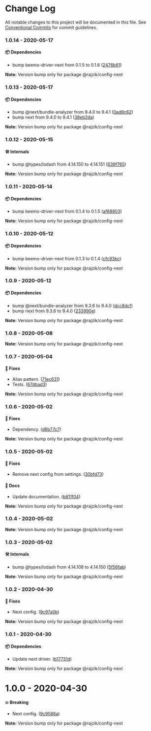 # Change Log

All notable changes to this project will be documented in this file.
See [Conventional Commits](https://conventionalcommits.org) for commit guidelines.

### 1.0.14 - 2020-05-17

#### 📦 Dependencies

- bump beemo-driver-next from 0.1.5 to 0.1.6 ([2476b61](https://github.com/rajzik/lumos/commit/2476b61))

**Note:** Version bump only for package @rajzik/config-next





### 1.0.13 - 2020-05-17

#### 📦 Dependencies

- bump @next/bundle-analyzer from 9.4.0 to 9.4.1 ([0ad8c62](https://github.com/rajzik/lumos/commit/0ad8c62))
- bump next from 9.4.0 to 9.4.1 ([38eb2da](https://github.com/rajzik/lumos/commit/38eb2da))

**Note:** Version bump only for package @rajzik/config-next





### 1.0.12 - 2020-05-15

#### 🛠 Internals

- bump @types/lodash from 4.14.150 to 4.14.151 ([639f765](https://github.com/rajzik/lumos/commit/639f765))

**Note:** Version bump only for package @rajzik/config-next





### 1.0.11 - 2020-05-14

#### 📦 Dependencies

- bump beemo-driver-next from 0.1.4 to 0.1.5 ([af88803](https://github.com/rajzik/lumos/commit/af88803))

**Note:** Version bump only for package @rajzik/config-next





### 1.0.10 - 2020-05-12

#### 📦 Dependencies

- bump beemo-driver-next from 0.1.3 to 0.1.4 ([cfc93bc](https://github.com/rajzik/lumos/commit/cfc93bc))

**Note:** Version bump only for package @rajzik/config-next





### 1.0.9 - 2020-05-12

#### 📦 Dependencies

- bump @next/bundle-analyzer from 9.3.6 to 9.4.0 ([dcc8dcf](https://github.com/rajzik/lumos/commit/dcc8dcf))
- bump next from 9.3.6 to 9.4.0 ([233990e](https://github.com/rajzik/lumos/commit/233990e))

**Note:** Version bump only for package @rajzik/config-next





### 1.0.8 - 2020-05-08

**Note:** Version bump only for package @rajzik/config-next





### 1.0.7 - 2020-05-04

#### 🐞 Fixes

- Alias pattern. ([71ec631](https://github.com/rajzik/lumos/commit/71ec631))
- Tests. ([67dbad3](https://github.com/rajzik/lumos/commit/67dbad3))

**Note:** Version bump only for package @rajzik/config-next





### 1.0.6 - 2020-05-02

#### 🐞 Fixes

- Dependency. ([d6b77c7](https://github.com/rajzik/lumos/commit/d6b77c7))

**Note:** Version bump only for package @rajzik/config-next





### 1.0.5 - 2020-05-02

#### 🐞 Fixes

- Remove next config from settings. ([30bfd73](https://github.com/rajzik/lumos/commit/30bfd73))

#### 📘 Docs

- Update documentation. ([b811f04](https://github.com/rajzik/lumos/commit/b811f04))

**Note:** Version bump only for package @rajzik/config-next





### 1.0.4 - 2020-05-02

**Note:** Version bump only for package @rajzik/config-next





### 1.0.3 - 2020-05-02

#### 🛠 Internals

- bump @types/lodash from 4.14.108 to 4.14.150 ([5f56fab](https://github.com/rajzik/lumos/commit/5f56fab))

**Note:** Version bump only for package @rajzik/config-next





### 1.0.2 - 2020-04-30

#### 🐞 Fixes

- Next config. ([9c97a0b](https://github.com/rajzik/lumos/commit/9c97a0b))

**Note:** Version bump only for package @rajzik/config-next





### 1.0.1 - 2020-04-30

#### 📦 Dependencies

- Update next driver. ([b17731d](https://github.com/rajzik/lumos/commit/b17731d))

**Note:** Version bump only for package @rajzik/config-next





# 1.0.0 - 2020-04-30

#### 💥 Breaking

- Next config. ([9c9588a](https://github.com/rajzik/lumos/commit/9c9588a))

**Note:** Version bump only for package @rajzik/config-next
